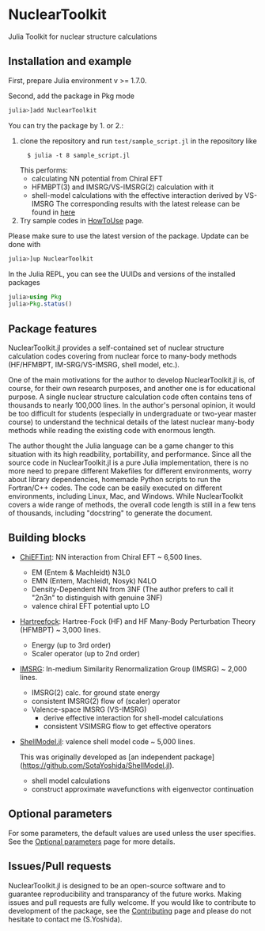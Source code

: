 # NuclearToolkit

Julia Toolkit for nuclear structure calculations

## Installation and example

First, prepare Julia environment v >= 1.7.0.  

Second, add the package in Pkg mode
```julia
julia>]add NuclearToolkit
```

You can try the package by 1. or 2.:

1. clone the repository and run `test/sample_script.jl` in the repository like  
    ```
      $ julia -t 8 sample_script.jl
    ```
    This performs:
      - calculating NN potential from Chiral EFT
      - HFMBPT(3) and IMSRG/VS-IMSRG(2) calculation with it
      - shell-model calculations with the effective interaction derived by VS-IMSRG
    The corresponding results with the latest release can be found in [here](https://github.com/SotaYoshida/NuclearToolkit.jl/blob/main/sample_results.dat)
2. Try sample codes in [HowToUse](howtouse) page.


Please make sure to use the latest version of the package. Update can be done with 
```julia
julia>]up NuclearToolkit
```
In the Julia REPL, you can see the UUIDs and versions of the installed packages
```julia
julia>using Pkg
julia>Pkg.status()
```

## Package features 

NuclearToolkit.jl provides a self-contained set of nuclear structure calculation codes covering from nuclear force to many-body methods (HF/HFMBPT, IM-SRG/VS-IMSRG, shell model, etc.).

One of the main motivations for the author to develop NuclearToolkit.jl is, of course, for their own research purposes, and another one is for educational purpose.
A single nuclear structure calculation code often contains tens of thousands to nearly 100,000 lines.
In the author's personal opinion, it would be too difficult for students (especially in undergraduate or two-year master course) to understand the technical details of the latest nuclear many-body methods while reading the existing code with enormous length.

The author thought the Julia language can be a game changer to this situation with its high readbility, portabillity, and performance. Since all the source code in NuclearToolkit.jl is a pure Julia implementation, there is no more need to prepare different Makefiles for different environments, worry about library dependencies, homemade Python scripts to run the Fortran/C++ codes. The code can be easily executed on different environments, including Linux, Mac, and Windows.
While NuclearToolkit covers a wide range of methods, the overall code length is still in a few tens of thousands, including "docstring" to generate the document.

## Building blocks

- [ChiEFTint](ChiEFTint): NN interaction from Chiral EFT ~ 6,500 lines.
  - EM (Entem & Machleidt) N3L0
  - EMN (Entem, Machleidt, Nosyk) N4LO
  - Density-Dependent NN from 3NF (The author prefers to call it "2n3n" to distinguish with genuine 3NF)
  - valence chiral EFT potential upto LO
- [Hartreefock](HartreeFock): Hartree-Fock (HF) and HF Many-Body Perturbation Theory (HFMBPT)  ~ 3,000 lines.
  - Energy (up to 3rd order)
  - Scaler operator (up to 2nd order)
- [IMSRG](IMSRG): In-medium Similarity Renormalization Group (IMSRG)  ~ 2,000 lines.
  - IMSRG(2) calc. for ground state energy
  - consistent IMSRG(2) flow of (scaler) operator
  - Valence-space IMSRG (VS-IMSRG)
    - derive effective interaction for shell-model calculations
    - consistent VSIMSRG flow to get effective operators 
- [ShellModel.jl](ShellModel): valence shell model code ~ 5,000 lines.  

  This was originally developed as [an independent package] (https://github.com/SotaYoshida/ShellModel.jl).
  - shell model calculations
  - construct approximate wavefunctions with eigenvector continuation 

## Optional parameters
For some parameters, the default values are used unless the user specifies.
See the [Optional parameters](parameters) page for more details.

## Issues/Pull requests

NuclearToolkit.jl is designed to be an open-source software and to guarantee reproducibility and transparancy of the future works.
Making issues and pull requests are fully welcome.
If you would like to contribute to development of the package, see the [Contributing](contributing) page and please do not hesitate to contact me (S.Yoshida).


